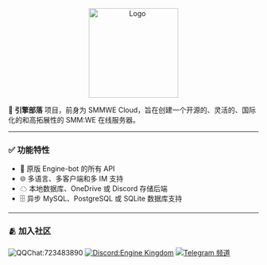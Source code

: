 <div align="center">
  <img src="https://raw.githubusercontent.com/EngineTribe/Server/main/assets/enginetribe.png" width="180px" alt="Logo">
  <br>
</div>

📡 **引擎部落** 项目，前身为 SMMWE Cloud，旨在创建一个开源的、灵活的、国际化的和高拓展性的 SMM:WE 在线服务器。

---

### ✅ 功能特性

- 👥 原版 Engine-bot 的所有 API
- 🌐 多语言、多客户端和多 IM 支持
- ☁ 本地数据库、OneDrive 或 Discord 存储后端
- 🗄️ 异步 MySQL、PostgreSQL 或 SQLite 数据库支持

---

### 🫂 加入社区

![QQChat:723483890](https://img.shields.io/badge/QQ%20Group-723483890-faad01?logo=tencentqq) [![Discord:Engine Kingdom](https://img.shields.io/badge/Discord-Engine%20Kingdom-5865f2?logo=discord)](https://discord.gg/enginekingdom) [![Telegram 频道](https://img.shields.io/badge/Telegram-频道-28a8ea?logo=telegram)](https://t.me/EngineTribe_Channel)
